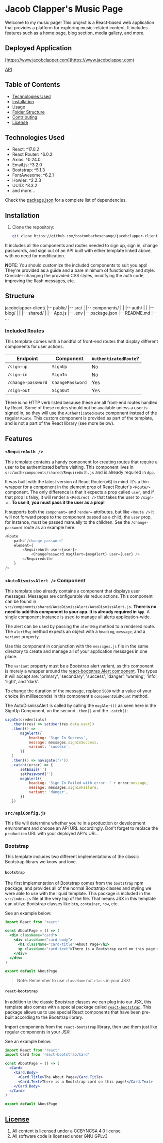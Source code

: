 # Jacob Clapper's Music Page

Welcome to my music page! This project is a React-based web application that provides a platform for exploring music-related content. It includes features such as a home page, blog section, media gallery, and more.

## Deployed Application
[https://www.jacobclapper.com](https://www.jacobclapper.com)

[API](https://github.com/bostonbachexchange/api-jacobclapper/tree/main)

## Table of Contents

- [Technologies Used](#technologies-used)
- [Installation](#installation)
- [Usage](#usage)
- [Folder Structure](#folder-structure)
- [Contributing](#contributing)
- [License](#license)

## Technologies Used

- React: ^17.0.2
- React Router: ^6.0.2
- Axios: ^0.24.0
- Email.js: ^3.2.0
- Bootstrap: ^5.1.3
- FontAwesome: ^6.2.1
- Howler: ^2.2.3
- UUID: ^8.3.2
- and more...

Check the [package.json](./package.json) for a complete list of dependencies.

## Installation

1. Clone the repository:

   ```bash
   git clone https://github.com/bostonbachexchange/jacobclapper-client.git


It includes all the components and routes needed to sign up, sign in, change
passwords, and sign out of an API built with either template linked above, with
no need for modification.

**NOTE**: You should customize the included components to suit you app! They're
provided as a guide and a bare minimum of functionality and style. Consider
changing the provided CSS styles, modifying the auth code, improving the flash
messages, etc.

## Structure

jacobclapper-client/
|-- public/
|-- src/
|   |-- components/
|   |   |-- auth/
|   |   |-- blog/
|   |   |-- shared/
|   |-- App.js
|-- .env
|-- package.json
|-- README.md
|-- ...


### Included Routes

This template comes with a handful of front-end routes that display
different components for user actions.

| Endpoint         | Component | `AuthenticatedRoute`? |
|------------------|-------------------|-------|
| `/sign-up`       | `SignUp`    | No |
| `/sign-in`       | `SignIn`    | No |
| `/change-password` | `ChangePassword`  | Yes |
| `/sign-out`        | `SignOut`   | Yes |

There is no HTTP verb listed because these are all front-end routes handled by
React. Some of these routes should not be available unless a user is signed in,
so they will use the `AuthenticatedRoute` component instead of the regular
`Route`. This custom component is provided as part of the template, and is not
a part of the React library (see more below).

## Features

### `<RequireAuth />`

This template contains a handy component for creating routes that require a
user to be authenticated before visiting. This component lives in
`src/auth/components/shared/RequireAuth.js` and is already required in `App`.

It was built with the latest version of React Router(v6) in mind.
It's a thin wrapper for a component in the element prop of React Router's `<Route/>` component. The only
difference is that it expects a prop called `user`, and if that prop is falsy,
it will render a `<Redirect />` that takes the user to `/sign-in`. **To use
it, you must pass it the user as a prop!**

It supports both the `component=` and `render=` attributes, but like `<Route />`
it will not forward props to the component passed as a child, the `user` prop, for instance, must be passed manually to the children. See the `/change-password` route as an example here:

```js
<Route
    path='/change-password'
    element={
        <RequireAuth user={user}>
            <ChangePassword msgAlert={msgAlert} user={user} />
        </RequireAuth>
    }
/>
```

### `<AutoDismissAlert />` Component

This template also already contains a component that displays user messages.
Messages are configurable via redux actions.  This component can be found in
`src/components/shared/AutoDismissAlert/AutoDismissAlert.js`. **There is no need to add
this component to your app. It is already required in `App`.**  A single
component instance is used to manage all alerts application-wide.

The alert can be used by passing the `alertMsg` method to a rendered route.  The
`alertMsg` method expects an object with a `heading`, `message`, and a `variant` property.

Use this component in conjunction with the `messages.js` file in the same
directory to create and manage all of your application messages in one place.

The `variant` property must be a Bootstrap alert variant, as this component is merely a
wrapper around the [react-bootstrap Alert
component](https://react-bootstrap.github.io/components/alerts/).  The types it
will accept are: 'primary', 'secondary', 'success', 'danger', 'warning', 'info',
'light', and 'dark'.

 To change the duration of the message, replace `5000` with a value of your
 choice (in milliseconds) in this component's `componentDidMount` method.

 The AutoDismissAlert is called by calling the `msgAlert()` as seen here in the SignUp Component, on the second `.then()` and the `.catch()`:

 ```js
signIn(credentials)
    .then((res) => setUser(res.data.user))
    .then(() =>
        msgAlert({
            heading: 'Sign In Success',
            message: messages.signInSuccess,
            variant: 'success',
        })
    )
    .then(() => navigate('/'))
    .catch((error) => {
        setEmail('')
        setPassword('')
        msgAlert({
            heading: 'Sign In Failed with error: ' + error.message,
            message: messages.signInFailure,
            variant: 'danger',
        })
    })
 ```

### `src/apiConfig.js`

This file will determine whether you're in a production or development
environment and choose an API URL accordingly. Don't forget to replace the
`production` URL with your deployed API's URL.

### Bootstrap

This template includes two different implementations of the classic Bootstrap
library we know and love.

#### `bootstrap`

The first implementation of Bootstrap comes from the `bootstrap` npm package,
and provides all of the normal Bootstrap classes and styling we were able to
use with the liquid template. This package is included in the
`src/index.js` file at the very top of the file. That means JSX in this
template can utilize Bootstrap classes like `btn`, `container`, `row`, etc.

See an example below:

```jsx
import React from 'react'

const AboutPage = () => (
  <div className="card">
    <div className="card-body">
      <h1 className="card-title">About Page</h1>
      <p className="card-text">There is a Bootstrap card on this page!</p>
    </div>
  </div>
)

export default AboutPage
```

> Note: Remember to use `className` not `class` in your JSX!

#### `react-bootstrap`

In addition to the classic Bootstrap classes we can plug into our JSX, this
template also comes with a special package called [`react-bootstrap`](https://react-bootstrap.github.io/).
This package allows us to use special React components that have been pre-built
according to the Bootstrap library.

Import components from the `react-bootstrap` library, then use them just like
regular components in your JSX!

See an example below:

```jsx
import React from 'react'
import Card from 'react-bootstrap/Card'

const AboutPage = () => (
  <Card>
    <Card.Body>
      <Card.Title>The About Page</Card.Title>
      <Card.Text>There is a Bootstrap card on this page!</Card.Text>
    </Card.Body>
  </Card>
)

export default AboutPage
```

## [License](LICENSE)

1. All content is licensed under a CC­BY­NC­SA 4.0 license.
1. All software code is licensed under GNU GPLv3. 